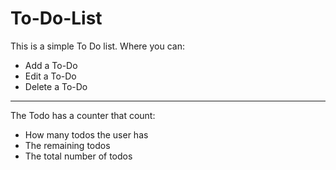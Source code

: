 # To-Do-List

This is a simple To Do list. Where you can:
* Add a To-Do
* Edit a To-Do
* Delete a To-Do
---
The Todo has a counter that count:
* How many todos the user has
* The remaining todos 
* The total number of todos
